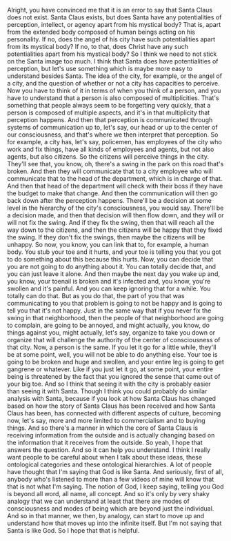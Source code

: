  Alright, you have convinced me that it is an error to say that Santa Claus does not exist. Santa Claus exists, but does Santa have any potentialities of perception, intellect, or agency apart from his mystical body? That is, apart from the extended body composed of human beings acting on his personality. If no, does the angel of his city have such potentialities apart from its mystical body? If no, to that, does Christ have any such potentialities apart from his mystical body? So I think we need to not stick on the Santa image too much. I think that Santa does have potentialities of perception, but let's use something which is maybe more easy to understand besides Santa. The idea of the city, for example, or the angel of a city, and the question of whether or not a city has capacities to perceive. Now you have to think of it in terms of when you think of a person, and you have to understand that a person is also composed of multiplicities. That's something that people always seem to be forgetting very quickly, that a person is composed of multiple aspects, and it's in that multiplicity that perception happens. And then that perception is communicated through systems of communication up to, let's say, our head or up to the center of our consciousness, and that's where we then interpret that perception. So for example, a city has, let's say, policemen, has employees of the city who work and fix things, have all kinds of employees and agents, but not also agents, but also citizens. So the citizens will perceive things in the city. They'll see that, you know, oh, there's a swing in the park on this road that's broken. And then they will communicate that to a city employee who will communicate that to the head of the department, which is in charge of that. And then that head of the department will check with their boss if they have the budget to make that change. And then the communication will then go back down after the perception happens. There'll be a decision at some level in the hierarchy of the city's consciousness, you would say. There'll be a decision made, and then that decision will then flow down, and they will or will not fix the swing. And if they fix the swing, then that will reach all the way down to the citizens, and then the citizens will be happy that they fixed the swing. If they don't fix the swings, then maybe the citizens will be unhappy. So now, you know, you can link that to, for example, a human body. You stub your toe and it hurts, and your toe is telling you that you got to do something about this because this hurts. Now, you can decide that you are not going to do anything about it. You can totally decide that, and you can just leave it alone. And then maybe the next day you wake up and, you know, your toenail is broken and it's infected and, you know, you're swollen and it's painful. And you can keep ignoring that for a while. You totally can do that. But as you do that, the part of you that was communicating to you that problem is going to not be happy and is going to tell you that it's not happy. Just in the same way that if you never fix the swing in that neighborhood, then the people of that neighborhood are going to complain, are going to be annoyed, and might actually, you know, do things against you, might actually, let's say, organize to take you down or organize that will challenge the authority of the center of consciousness of that city. Now, a person is the same. If you let it go for a little while, they'll be at some point, well, you will not be able to do anything else. Your toe is going to be broken and huge and swollen, and your entire leg is going to get gangrene or whatever. Like if you just let it go, at some point, your entire being is threatened by the fact that you ignored the sense that came out of your big toe. And so I think that seeing it with the city is probably easier than seeing it with Santa. Though I think you could probably do similar analysis with Santa, because if you look at how Santa Claus has changed based on how the story of Santa Claus has been received and how Santa Claus has been, has connected with different aspects of culture, becoming now, let's say, more and more limited to commercialism and to buying things. And so there's a manner in which the core of Santa Claus is receiving information from the outside and is actually changing based on the information that it receives from the outside. So yeah, I hope that answers the question. And so it can help you understand. I think I really want people to be careful about when I talk about these ideas, these ontological categories and these ontological hierarchies. A lot of people have thought that I'm saying that God is like Santa. And seriously, first of all, anybody who's listened to more than a few videos of mine will know that that is not what I'm saying. The notion of God, I keep saying, telling you God is beyond all word, all name, all concept. And so it's only by very shaky analogy that we can understand at least that there are modes of consciousness and modes of being which are beyond just the individual. And so in that manner, we then, by analogy, can start to move up and understand how that moves up into the infinite itself. But I'm not saying that Santa is like God. So I hope that that is helpful.